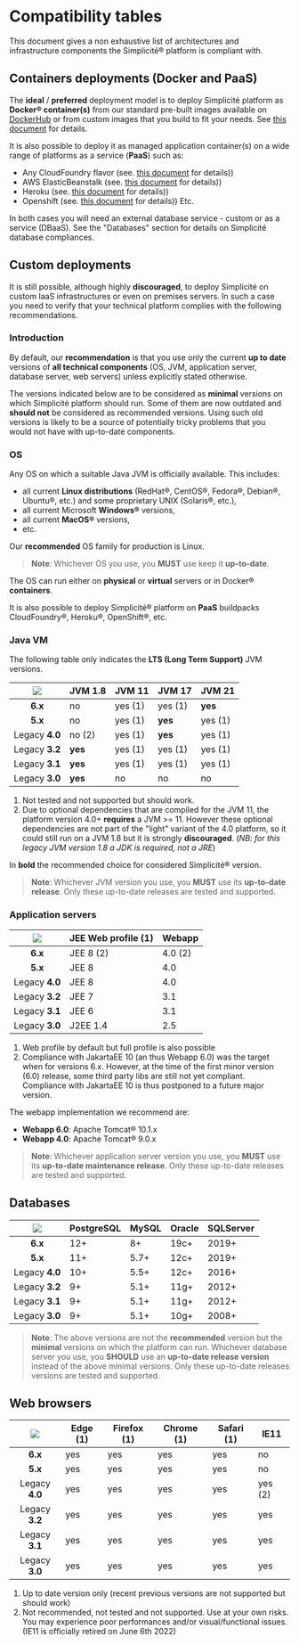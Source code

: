 Compatibility tables
=================

This document gives a non exhaustive list of architectures and infrastructure components the Simplicit&eacute;&reg; platform is compliant with.

Containers deployments (Docker and PaaS)
----------------------------------------

The **ideal** / **preferred** deployment model is to deploy Simplicit&eacute; platform as **Docker&reg; container(s)**
from our standard pre-built images available on [DockerHub](https://hub.docker.com/r/simplicite/) or from custom images that you build to fit your needs.
See [this document](/lesson/docs/operation/docker) for details.

It is also possible to deploy it as managed application container(s) on a wide range of platforms as a service (**PaaS**) such as:

- Any CloudFoundry flavor (see. [this document](/lesson/docs/operation/cloudfoundry) for details))
- AWS ElasticBeanstalk (see. [this document](/lesson/docs/operation/aws-elasticbeanstalk) for details))
- Heroku (see. [this document](/lesson/docs/operation/heroku) for details))
- Openshift (see. [this document](/lesson/docs/operation/openshift) for details))
Etc.

In both cases you will need an external database service - custom or as a service (DBaaS).
See the "Databases" section for details on Simplicit&eacute; database compliances.

Custom deployments
------------------

It is still possible, although highly **discouraged**, to deploy Simplicit&eacute; on custom IaaS infrastructures or even on premises servers.
In such a case you need to verify that your technical platform complies with the following recommendations.

### Introduction

By default, our **recommendation** is that you use only the current **up to date** versions of **all technical components**
(OS, JVM, application server, database server, web servers) unless explicitly stated otherwise.

The versions indicated below are to be considered as **minimal** versions on which Simplicit&eacute; platform should run.
Some of them are now outdated and **should not** be considered as recommended versions.
Using such old versions is likely to be a source of potentially tricky problems that you would not have with up-to-date components.

<h3 id="os">OS</h3>

Any OS on which a suitable Java JVM is officially available. This includes:

- all current **Linux distributions** (RedHat&reg;, CentOS&reg;, Fedora&reg;, Debian&reg;, Ubuntu&reg;, etc.) and some proprietary UNIX (Solaris&reg;, etc.),
- all current Microsoft **Windows&reg;** versions,
- all current **MacOS&reg;** versions,
- etc.

Our **recommended** OS family for production is Linux.

> **Note**: Whichever OS you use, you **MUST** use keep it **up-to-date**.

The OS can run either on **physical** or **virtual** servers or in Docker&reg; **containers**.

It is also possible to deploy Simplicit&eacute;&reg; platform on **PaaS** buildpacks CloudFoundry&reg;, Heroku&reg;, OpenShift&reg;, etc.

<h3 id="jvm">Java VM</h3>

The following table only indicates the **LTS (Long Term Support)** JVM versions.

| ![](https://platform.simplicite.io/logos/logo125.png) | JVM 1.8 | JVM 11  | JVM 17  | JVM 21  |
|:-----------------------------------------------------:|---------|---------|---------|---------|
| **6.x**                                               | no      | yes (1) | yes (1) | **yes** |
| **5.x**                                               | no      | yes (1) | **yes** | yes (1) |
| Legacy **4.0**                                        | no (2)  | yes (1) | **yes** | yes (1) |
| Legacy **3.2**                                        | **yes** | yes (1) | yes (1) | yes (1) |
| Legacy **3.1**                                        | **yes** | yes (1) | yes (1) | yes (1) |
| Legacy **3.0**                                        | **yes** | no      | no      | no      |

1. Not tested and not supported but should work.
2. Due to optional dependencies that are compiled for the JVM 11, the platform version 4.0+ **requires** a JVM &gt;= 11.
However these optional dependencies are not part of the "light" variant of the 4.0 platform, so it could still run on a JVM 1.8 but it is strongly **discouraged**.
(_NB: for this legacy JVM version 1.8 a JDK is required, not a JRE_)

In **bold** the recommended choice for considered Simplicit&eacute;&reg; version.

> **Note**: Whichever JVM version you use, you **MUST** use its **up-to-date release**.
> Only these up-to-date releases are tested and supported.

<h3 id="appservers">Application servers</h3>

| ![](https://platform.simplicite.io/logos/logo125.png) | JEE Web profile (1) | Webapp  |
|:-----------------------------------------------------:|---------------------|---------|
| **6.x**                                               | JEE 8 (2)           | 4.0 (2) |
| **5.x**                                               | JEE 8               | 4.0     |
| Legacy **4.0**                                        | JEE 8               | 4.0     |
| Legacy **3.2**                                        | JEE 7               | 3.1     |
| Legacy **3.1**                                        | JEE 6               | 3.1     |
| Legacy **3.0**                                        | J2EE 1.4            | 2.5     |

1. Web profile by default but full profile is also possible
2. Compliance with JakartaEE 10 (an thus Webapp 6.0) was the target when for versions 6.x.
However, at the time of the first minor version (6.0) release, some third party libs are still not yet compliant.
Compliance with JakartaEE 10 is thus postponed to a future major version.

The webapp implementation we recommend are:

* **Webapp 6.0**: Apache Tomcat&reg; 10.1.x
* **Webapp 4.0**: Apache Tomcat&reg; 9.0.x

> **Note**: Whichever application server version you use, you **MUST** use its  **up-to-date maintenance release**. 
> Only these up-to-date releases are tested and supported.

<h2 id="databases">Databases</h2>

| ![](https://platform.simplicite.io/logos/logo125.png) | PostgreSQL | MySQL | Oracle   | SQLServer |
|:-----------------------------------------------------:|------------|-------|----------|-----------|
| **6.x**                                               | 12+        | 8+    | 19c+     | 2019+     |
| **5.x**                                               | 11+        | 5.7+  | 12c+     | 2019+     |
| Legacy **4.0**                                        | 10+        | 5.5+  | 12c+     | 2016+     |
| Legacy **3.2**                                        | 9+         | 5.1+  | 11g+     | 2012+     |
| Legacy **3.1**                                        | 9+         | 5.1+  | 11g+     | 2012+     |
| Legacy **3.0**                                        | 9+         | 5.1+  | 10g+     | 2008+     |

> **Note**: The above versions are not the **recommended** version but the **minimal** versions on which the platform can run.
> Whichever database server you use, you **SHOULD** use an **up-to-date release version** instead of the above minimal versions.
> Only these up-to-date releases versions are tested and supported.

<h2 id="browsers">Web browsers</h2>

| ![](https://platform.simplicite.io/logos/logo125.png) | Edge (1) |Firefox (1) | Chrome (1) | Safari (1) | IE11    |
|:-----------------------------------------------------:|----------|------------|------------|------------|---------|
| **6.x**                                               | yes      | yes        | yes        | yes        | no      |
| **5.x**                                               | yes      | yes        | yes        | yes        | no      |
| Legacy **4.0**                                        | yes      | yes        | yes        | yes        | yes (2) |
| Legacy **3.2**                                        | yes      | yes        | yes        | yes        | yes     |
| Legacy **3.1**                                        | yes      | yes        | yes        | yes        | yes     |
| Legacy **3.0**                                        | yes      | yes        | yes        | yes        | yes     |

1. Up to date version only (recent previous versions are not supported but should work)
2. Not recommended, not tested and not supported. Use at your own risks. You may experience poor performances and/or visual/functional issues.
   (IE11 is officially retired on June 6th 2022)

